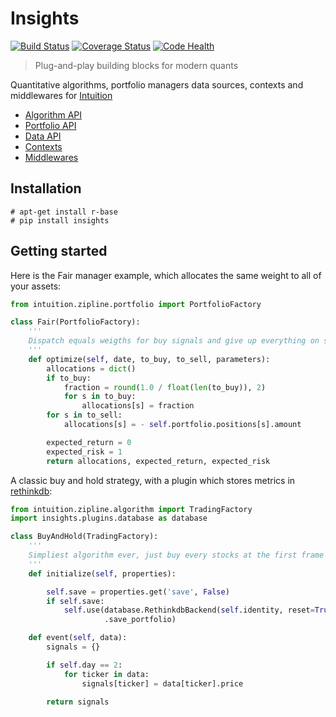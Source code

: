 Insights
========

[![Build Status](https://travis-ci.org/hackliff/insights.png?branch=develop)](https://travis-ci.org/hackliff/insights)
[![Coverage Status](https://coveralls.io/repos/hackliff/insights/badge.png)](https://coveralls.io/r/hackliff/insights)
[![Code Health](https://landscape.io/github/hackliff/insights/develop/landscape.png)](https://landscape.io/github/hackliff/insights/develop)

> Plug-and-play building blocks for modern quants

Quantitative algorithms, portfolio managers data sources, contexts and
middlewares for [Intuition](https://github.com/hackliff/intuition)

* [Algorithm API](https://github.com/hackliff/insights/blob/develop/algorithms/readme.md)
* [Portfolio API](https://github.com/hackliff/insights/blob/develop/managers/readme.md)
* [Data API](https://github.com/hackliff/insights/blob/develop/sources/readme.md)
* [Contexts](https://github.com/hackliff/insights/blob/develop/contexts/readme.md)
* [Middlewares](https://github.com/hackliff/insights/blob/develop/contexts/readme.md)


Installation
------------

```
# apt-get install r-base
# pip install insights
```


Getting started
---------------

Here is the Fair manager example, which allocates the same weight to all of your assets:

```python
from intuition.zipline.portfolio import PortfolioFactory

class Fair(PortfolioFactory):
    '''
    Dispatch equals weigths for buy signals and give up everything on sell ones
    '''
    def optimize(self, date, to_buy, to_sell, parameters):
        allocations = dict()
        if to_buy:
            fraction = round(1.0 / float(len(to_buy)), 2)
            for s in to_buy:
                allocations[s] = fraction
        for s in to_sell:
            allocations[s] = - self.portfolio.positions[s].amount

        expected_return = 0
        expected_risk = 1
        return allocations, expected_return, expected_risk
```

A classic buy and hold strategy, with a plugin which stores metrics in
[rethinkdb](www.rethinkdb.com):

```python
from intuition.zipline.algorithm import TradingFactory
import insights.plugins.database as database

class BuyAndHold(TradingFactory):
    '''
    Simpliest algorithm ever, just buy every stocks at the first frame
    '''
    def initialize(self, properties):

        self.save = properties.get('save', False)
        if self.save:
            self.use(database.RethinkdbBackend(self.identity, reset=True)
                     .save_portfolio)

    def event(self, data):
        signals = {}

        if self.day == 2:
            for ticker in data:
                signals[ticker] = data[ticker].price

        return signals
```
